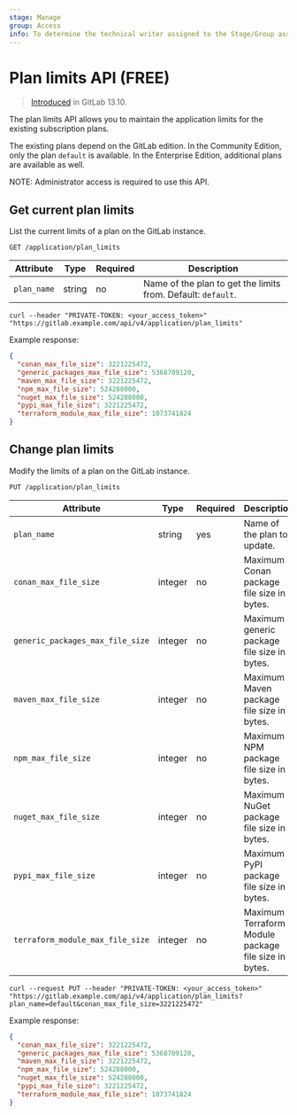 ```yaml
---
stage: Manage
group: Access
info: To determine the technical writer assigned to the Stage/Group associated with this page, see https://about.gitlab.com/handbook/engineering/ux/technical-writing/#assignments
---
```


# Plan limits API **(FREE)**

> [Introduced](https://gitlab.com/gitlab-org/gitlab/-/merge_requests/54232) in GitLab 13.10.

The plan limits API allows you to maintain the application limits for the existing subscription plans.

The existing plans depend on the GitLab edition. In the Community Edition, only the plan `default`
is available. In the Enterprise Edition, additional plans are available as well.

NOTE:
Administrator access is required to use this API.

## Get current plan limits

List the current limits of a plan on the GitLab instance.

```plaintext
GET /application/plan_limits
```

| Attribute                         | Type    | Required | Description |
| --------------------------------- | ------- | -------- | ----------- |
| `plan_name`                       | string  | no       | Name of the plan to get the limits from. Default: `default`. |

```shell
curl --header "PRIVATE-TOKEN: <your_access_token>" "https://gitlab.example.com/api/v4/application/plan_limits"
```

Example response:

```json
{
  "conan_max_file_size": 3221225472,
  "generic_packages_max_file_size": 5368709120,
  "maven_max_file_size": 3221225472,
  "npm_max_file_size": 524288000,
  "nuget_max_file_size": 524288000,
  "pypi_max_file_size": 3221225472,
  "terraform_module_max_file_size": 1073741824
}
```

## Change plan limits

Modify the limits of a plan on the GitLab instance.

```plaintext
PUT /application/plan_limits
```

| Attribute                         | Type    | Required | Description |
| --------------------------------- | ------- | -------- | ----------- |
| `plan_name`                       | string  | yes      | Name of the plan to update. |
| `conan_max_file_size`             | integer | no       | Maximum Conan package file size in bytes. |
| `generic_packages_max_file_size`  | integer | no       | Maximum generic package file size in bytes. |
| `maven_max_file_size`             | integer | no       | Maximum Maven package file size in bytes. |
| `npm_max_file_size`               | integer | no       | Maximum NPM package file size in bytes. |
| `nuget_max_file_size`             | integer | no       | Maximum NuGet package file size in bytes. |
| `pypi_max_file_size`              | integer | no       | Maximum PyPI package file size in bytes. |
| `terraform_module_max_file_size`  | integer | no       | Maximum Terraform Module package file size in bytes. |

```shell
curl --request PUT --header "PRIVATE-TOKEN: <your_access_token>" "https://gitlab.example.com/api/v4/application/plan_limits?plan_name=default&conan_max_file_size=3221225472"
```

Example response:

```json
{
  "conan_max_file_size": 3221225472,
  "generic_packages_max_file_size": 5368709120,
  "maven_max_file_size": 3221225472,
  "npm_max_file_size": 524288000,
  "nuget_max_file_size": 524288000,
  "pypi_max_file_size": 3221225472,
  "terraform_module_max_file_size": 1073741824
}
```
